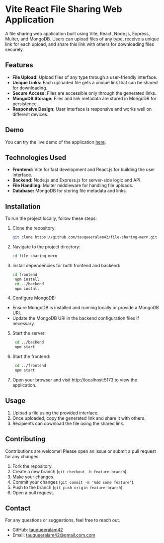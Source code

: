 # Vite React File Sharing Web Application

A file sharing web application built using Vite, React, Node.js, Express, Multer, and MongoDB. Users can upload files of any type, receive a unique link for each upload, and share this link with others for downloading files securely.

## Features

- **File Upload:** Upload files of any type through a user-friendly interface.
- **Unique Links:** Each uploaded file gets a unique link that can be shared for downloading.
- **Secure Access:** Files are accessible only through the generated links.
- **MongoDB Storage:** Files and link metadata are stored in MongoDB for persistence.
- **Responsive Design:** User interface is responsive and works well on different devices.

## Demo

You can try the live demo of the application [here](https://tauqueer-file-sharing-app.netlify.app/).

## Technologies Used

- **Frontend:** Vite for fast development and React.js for building the user interface.
- **Backend:** Node.js and Express.js for server-side logic and API.
- **File Handling:** Multer middleware for handling file uploads.
- **Database:** MongoDB for storing file metadata and links.

## Installation

To run the project locally, follow these steps:

1. Clone the repository:
   ```sh
   git clone https://github.com/tauqueeralam42/file-sharing-mern.git
   ```
2. Navigate to the project directory:
   ```sh
   cd file-sharing-mern
   ```
3. Install dependencies for both frontend and backend:
   ```sh
   cd frontend
    npm install
    cd ../backend
    npm install
    ```
4. Configure MongoDB:

- Ensure MongoDB is installed and running locally or provide a MongoDB URI.
- Update the MongoDB URI in the backend configuration files if necessary.

5. Start the server:
   ```sh
    cd ../backend
    npm start
   ```
6. Start the frontend:
   ```sh
    cd ../frontend
    npm start
   ```
7. Open your browser and visit http://localhost:5173 to view the application.

## Usage

1. Upload a file using the provided interface.
2. Once uploaded, copy the generated link and share it with others.
3. Recipients can download the file using the shared link.

## Contributing

Contributions are welcome! Please open an issue or submit a pull request for any changes.

1. Fork the repository.
2. Create a new branch (`git checkout -b feature-branch`).
3. Make your changes.
4. Commit your changes (`git commit -m 'Add some feature'`).
5. Push to the branch (`git push origin feature-branch`).
6. Open a pull request.

## Contact

For any questions or suggestions, feel free to reach out.

- GitHub: [tauqueeralam42](https://github.com/tauqueeralam42)
- Email: tauqueeralam42@gmail.com.com

